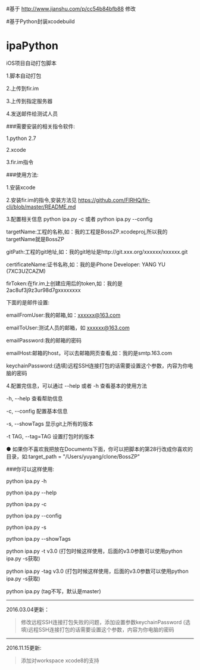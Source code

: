 #基于 http://www.jianshu.com/p/cc54b84bfb88 修改

#基于Python封装xcodebuild

# ipaPython

iOS项目自动打包脚本


1.脚本自动打包

2.上传到fir.im

3.上传到指定服务器

4.发送邮件给测试人员



###需要安装的相关指令软件:

1.python 2.7

2.xcode

3.fir.im指令



###使用方法:

1.安装xcode

2.安装fir.im的指令,安装方法见 https://github.com/FIRHQ/fir-cli/blob/master/README.md

3.配置相关信息 python ipa.py -c 或者 python ipa.py --config

targetName:工程的名称,如：我的工程是BossZP.xcodeproj,所以我的targetName就是BossZP

gitPath:工程的git地址,如：我的git地址是http://git.xxx.org/xxxxxx/xxxxxx.git

certificateName:证书名称,如：我的是iPhone Developer: YANG YU (7XC3UZCAZM)

firToken:在fir.im上创建应用后的token,如：我的是2ac8uf3j9z3ur98d7gxxxxxxxx

下面的是邮件设置:

emailFromUser:我的邮箱,如：xxxxxx@163.com

emailToUser:测试人员的邮箱，如 xxxxxx@163.com

emailPassword:我的邮箱的密码

emailHost:邮箱的host，可以去邮箱网页查看,如：我的是smtp.163.com

keychainPassword:(选填)远程SSH连接打包的话需要设置这个参数，内容为你电脑的密码

4.配置完信息，可以通过 --help 或者 -h 查看基本的使用方法

-h, --help            查看帮助信息

-c, --config          配置基本信息

-s, --showTags        显示git上所有的版本

-t TAG, --tag=TAG     设置打包时的版本

● 如果你不喜欢我把放在Documents下面，你可以把脚本的第28行改成你喜欢的目录，如:target_path = "/Users/yuyang/clone/BossZP"

###你可以这样使用:

python ipa.py -h

python ipa.py --help

python ipa.py -c

python ipa.py --config

python ipa.py -s

python ipa.py --showTags

python ipa.py -t v3.0 (打包时候这样使用，后面的v3.0参数可以使用python ipa.py -s获取)

python ipa.py -tag v3.0 (打包时候这样使用，后面的v3.0参数可以使用python ipa.py -s获取)

python ipa.py (tag不写，默认是master)

***

2016.03.04更新：

> 修改远程SSH连接打包失败的问题，添加设置参数keychainPassword
(选填)远程SSH连接打包的话需要设置这个参数，内容为你电脑的密码

***

2016.11.15更新:

> 添加对workspace xcode8的支持







